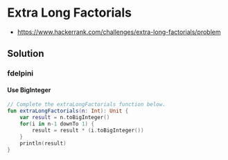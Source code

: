# Extra Long Factorials
* https://www.hackerrank.com/challenges/extra-long-factorials/problem

## Solution
### fdelpini
#### Use BigInteger
```kotlin
// Complete the extraLongFactorials function below.
fun extraLongFactorials(n: Int): Unit {
    var result = n.toBigInteger()
    for(i in n-1 downTo 1) {
        result = result * (i.toBigInteger())
    }
    println(result)
}
```